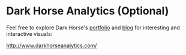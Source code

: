 # Dark Horse Analytics (Optional)

Feel free to explore Dark Horse's [portfolio](http://www.darkhorseanalytics.com/portfolio-all/) and [blog](http://www.darkhorseanalytics.com/blog) for interesting and interactive visuals:

http://www.darkhorseanalytics.com/